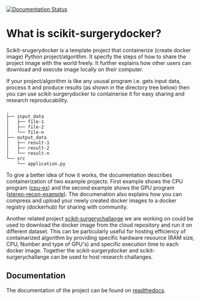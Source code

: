 <!-- [![Build Status](https://travis-ci.com/UCL/scikit-surgerydocker.svg?branch=main)](https://travis-ci.com/UCL/scikit-surgerydocker)  -->
[![Documentation Status](https://readthedocs.org/projects/scikit-surgerydocker/badge/?version=latest)](https://scikit-surgerydocker.readthedocs.io/en/latest/?badge=latest)

# What is scikit-surgerydocker?
Scikit-srugerydocker is a template project that containerize (create docker image) Python project/algorithm. It specify the steps of how to share the project image with the world freely. It further explains how other users can download and execute image locally on their computer.    

If your project/algorithm is like any ususal program i.e. gets input data, process it and produce results (as shown in the directory tree below) then you can use scikit-surgerydocker to containerise it for easy sharing and research reproducability.

```
.
├── input_data
│   ├── file-1
│   ├── file-2
│   └── file-n
├── output_data
│   ├── result-1
│   ├── result-2
│   └── result-n
└── src
    └── application.py
```

To give a better idea of how it works, the documentation describes containerization of two example projects. First example shows the CPU program ([cpu-ex](https://github.com/UCL/cpu-ex)) and the second example shows the GPU program ([stereo-recon-example](https://weisslab.cs.ucl.ac.uk/ThomasDowrick/stereo-recon-example)). The documenation also explains how you can compress and upload your newly created docker images to a docker registry (dockerhub) for sharing with community. 

Another related project [scikit-surgerychallange](https://github.com/UCL/scikit-surgerychallenge) we are working on could be used to download the docker image from the cloud repository and run it on different dataset. This can be particularly useful for hosting efficiency of containarized algorithm by providing specific hardware resource (RAM size, CPU, Number and type of GPU's) and specific execution time to each docker image. Together the scikit-surgerydocker and scikit-surgerychallange can be used to host research challanges.

## Documentation
The documentation of the project can be found on [readthedocs](https://scikit-surgerydocker.readthedocs.io/en/latest/).
